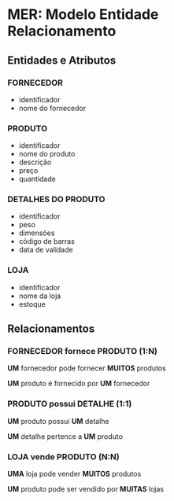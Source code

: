 # MER: Modelo Entidade Relacionamento

## Entidades e Atributos

### FORNECEDOR
- identificador
- nome do fornecedor

### PRODUTO 
- identificador
- nome do produto
- descrição
- preço
- quantidade

### DETALHES DO PRODUTO
- identificador
- peso
- dimensões
- código de barras
- data de validade

### LOJA
- identificador
- nome da loja
- estoque

## Relacionamentos

### FORNECEDOR fornece PRODUTO (1:N)

**UM** fornecedor pode fornecer **MUITOS** produtos

**UM** produto é fornecido por **UM** fornecedor

### PRODUTO possui DETALHE (1:1)

**UM** produto possui **UM** detalhe

**UM** detalhe pertence a **UM** produto

### LOJA vende PRODUTO (N:N)

**UMA** loja pode vender **MUITOS** produtos

**UM** produto pode ser vendido por **MUITAS** lojas






